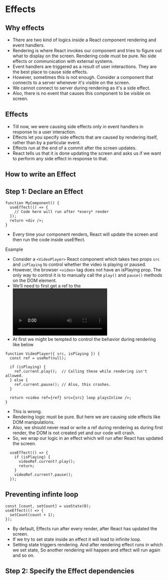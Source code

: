 # Effects

## Why effects

- There are two kind of logics inside a React component rendering and event handlers.
- Rendering is where React invokes our component and tries to figure out what to display on the screen. Rendering code must be pure. No side effects or communication with external systems.
- Event handlers are triggered as a result of user interactions. They are the best place to cause side effects.
- However, sometimes this is not enough. Consider a component that connects to a server whenever it's visible on the screen.
- We cannot connect to server during rendering as it's a side effect.
- Also, there is no event that causes this component to be visible on screen.


## Effects

- Till now, we were causing side effects only in event handlers in response to a user interaction.
- Effects let you specify side effects that are caused by rendering itself, rather than by a particular event.
- Effects run at the end of a commit after the screen updates.
- React tells us that it is done updating the screen and asks us if we want to perform any side effect in response to that.


## How to write an Effect 


## Step 1: Declare an Effect 

```tsx
function MyComponent() {
  useEffect(() => {
    // Code here will run after *every* render
  });
  return <div />;
}
```

- Every time your component renders, React will update the screen and then run the code inside useEffect.


Example

- Consider a `<VideoPlayer>` React component which takes two props `src` and `isPlaying` to control whether the video is playing or paused.
- However, the browser `<video>` tag does not have an isPlaying prop. The only way to control it is to manually call the `play()` and `pause()` methods on the DOM element.
- We’ll need to first get a ref to the <video> DOM node.
- At first we might be tempted to control the behavior during rendering like below

```tsx
function VideoPlayer({ src, isPlaying }) {
  const ref = useRef(null);

  if (isPlaying) {
    ref.current.play();  // Calling these while rendering isn't allowed.
  } else {
    ref.current.pause(); // Also, this crashes.
  }

  return <video ref={ref} src={src} loop playsInline />;
}
```

- This is wrong.
- Rendering logic must be pure. But here we are causing side effects like DOM manipulations.
- Also, we should never read or write a ref during rendering as during first render, the DOM is not created yet and our code will crash.
- So, we wrap our logic in an effect which will run after React has updated the screen.

```tsx
  useEffect(() => {
    if (isPlaying) {
      videoRef.current?.play();
      return;
    }
    videoRef.current?.pause();
  });
```

## Preventing infinte loop

```tsx
const [count, setCount] = useState(0);
useEffect(() => {
  setCount(count + 1);
});
```

- By default, Effects run after every render, after React has updated the screen.
- If we try to set state inside an effect it will lead to infinite loop.
- Setting state triggers rendering. And after rendering effect runs in which we set state, So another rendering wiil happen and effect will run again and so on.


## Step 2: Specify the Effect dependencies 
